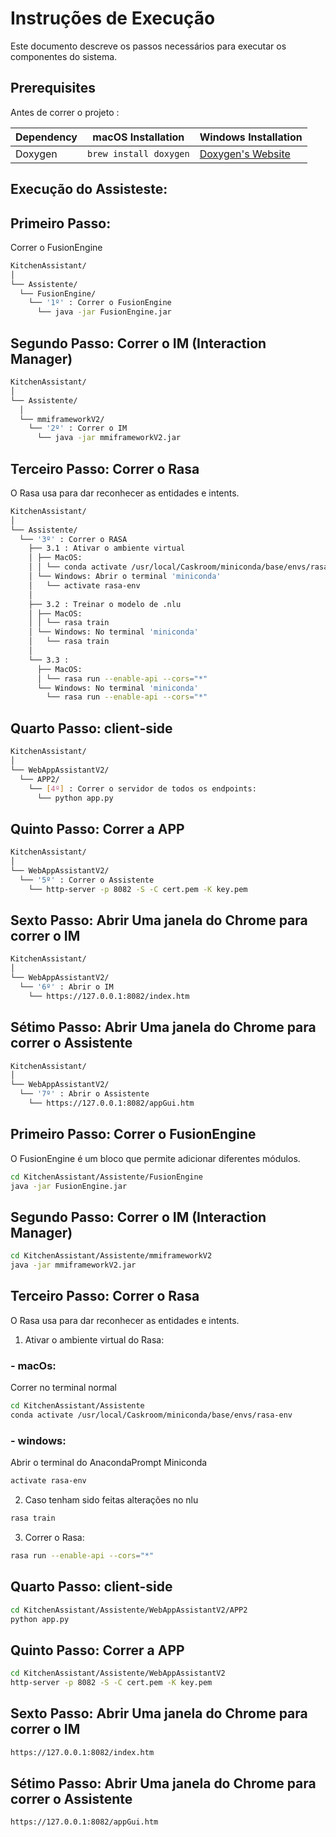 # Instruções de Execução

Este documento descreve os passos necessários para executar os componentes do sistema.

## Prerequisites

Antes de correr o projeto :

| Dependency | macOS Installation           | Windows Installation                           |
|------------|------------------------------|-----------------------------------------------|
| Doxygen    | `brew install doxygen`       | [Doxygen's Website](https://www.doxygen.nl/index.html) |


## Execução do Assisteste:


## Primeiro Passo: 

Correr o FusionEngine

```bash
KitchenAssistant/
│
└── Assistente/
  └── FusionEngine/
    └── '1º' : Correr o FusionEngine
      └── java -jar FusionEngine.jar
```

## Segundo Passo: Correr o IM (Interaction Manager)

```bash
KitchenAssistant/
│
└── Assistente/
  │
  └── mmiframeworkV2/
    └── '2º' : Correr o IM
      └── java -jar mmiframeworkV2.jar
```

## Terceiro Passo: Correr o Rasa

O Rasa usa para dar reconhecer as entidades e intents.

```bash
KitchenAssistant/
│
└── Assistente/
  └── '3º' : Correr o RASA
    ├── 3.1 : Ativar o ambiente virtual
    │ ├── MacOS: 
    │ │ └── conda activate /usr/local/Caskroom/miniconda/base/envs/rasa-env
    │ └── Windows: Abrir o terminal 'miniconda'
    │   └── activate rasa-env
    │
    ├── 3.2 : Treinar o modelo de .nlu
    │ ├── MacOS: 
    │ │ └── rasa train
    │ └── Windows: No terminal 'miniconda'
    │   └── rasa train
    │
    └── 3.3 : 
      ├── MacOS: 
      │ └── rasa run --enable-api --cors="*"
      └── Windows: No terminal 'miniconda'
        └── rasa run --enable-api --cors="*"
```

## Quarto Passo: client-side 

```bash
KitchenAssistant/
│   
└── WebAppAssistantV2/
  └── APP2/
    └── [4º] : Correr o servidor de todos os endpoints:
      └── python app.py
```

## Quinto Passo: Correr a APP

```bash
KitchenAssistant/
│   
└── WebAppAssistantV2/
  └── '5º' : Correr o Assistente 
    └── http-server -p 8082 -S -C cert.pem -K key.pem
```

## Sexto Passo: Abrir Uma janela do Chrome para correr o IM         

```bash
KitchenAssistant/
│  
└── WebAppAssistantV2/
  └── '6º' : Abrir o IM
    └── https://127.0.0.1:8082/index.htm
```

## Sétimo Passo: Abrir Uma janela do Chrome para correr o Assistente 

```bash
KitchenAssistant/
│   
└── WebAppAssistantV2/
  └── '7º' : Abrir o Assistente
    └── https://127.0.0.1:8082/appGui.htm
```

## Primeiro Passo: Correr o FusionEngine

O FusionEngine é um bloco que permite adicionar diferentes módulos.

```bash
cd KitchenAssistant/Assistente/FusionEngine
java -jar FusionEngine.jar
```

## Segundo Passo: Correr o IM (Interaction Manager)

```bash
cd KitchenAssistant/Assistente/mmiframeworkV2
java -jar mmiframeworkV2.jar
```

## Terceiro Passo: Correr o Rasa

O Rasa usa para dar reconhecer as entidades e intents.

1. Ativar o ambiente virtual do Rasa:
### - macOs:
Correr no terminal normal

```bash
cd KitchenAssistant/Assistente
conda activate /usr/local/Caskroom/miniconda/base/envs/rasa-env
```

### - windows:
Abrir o terminal do AnacondaPrompt Miniconda

```bash
activate rasa-env
```

2. Caso tenham sido feitas alterações no nlu 

```bash
rasa train
``` 

3. Correr o Rasa:

```bash
rasa run --enable-api --cors="*"
```

## Quarto Passo: client-side 

```bash
cd KitchenAssistant/Assistente/WebAppAssistantV2/APP2
python app.py
```

## Quinto Passo: Correr a APP

```bash
cd KitchenAssistant/Assistente/WebAppAssistantV2
http-server -p 8082 -S -C cert.pem -K key.pem
```

## Sexto Passo: Abrir Uma janela do Chrome para correr o IM         

```bash
https://127.0.0.1:8082/index.htm
```

## Sétimo Passo: Abrir Uma janela do Chrome para correr o Assistente 

```bash
https://127.0.0.1:8082/appGui.htm
```
